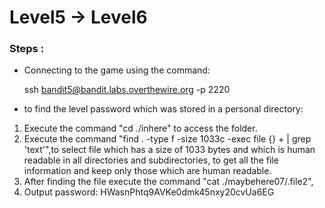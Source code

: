 # Level5 -> Level6

### Steps :
-  Connecting to the game using the command:
    
    ssh bandit5@bandit.labs.overthewire.org -p 2220


-  to find the level password which was stored in a personal directory:
1. Execute the command "cd ./inhere" to access the folder.
2. Execute the command "find . -type f -size 1033c -exec file {} + | grep 'text'",to select file which has a size of 1033 bytes and which is human readable in all directories and subdirectories, to get all the file information and keep only those which are human readable.
3. After finding the file execute the command "cat ./maybehere07/.file2", 
4. Output password: HWasnPhtq9AVKe0dmk45nxy20cvUa6EG